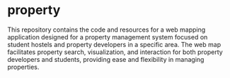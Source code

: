 # property
This repository contains the code and resources for a web mapping application designed for a property management system focused on student hostels and property developers in a specific area. The web map facilitates property search, visualization, and interaction for both property developers and students, providing ease and flexibility in managing properties.
